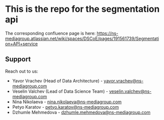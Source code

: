 # This is the repo for the segmentation api

The corresponding confluence page is here: https://ns-mediagroup.atlassian.net/wiki/spaces/DSCoE/pages/191561739/Segmentation+API+service

## Support

Reach out to us:

- Yavor Vrachev (Head of Data Architecture) - yavor.vrachev@ns-mediagroup.com
- Veselin Valchev (Lead of Data Science Team) - veselin.valchev@ns-mediagroup.com
- Nina Nikolaeva - nina.nikolaeva@ns-mediagroup.com
- Petyo Karatov - petyo.karatov@ns-mediagroup.com
- Dzhumle Mehmedova - dzhumle.mehmedova@ns-mediagroup.com
